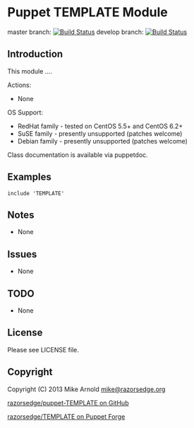 Puppet TEMPLATE Module
======================

master branch: [![Build Status](https://secure.travis-ci.org/razorsedge/puppet-TEMPLATE.png?branch=master)](http://travis-ci.org/razorsedge/puppet-TEMPLATE)
develop branch: [![Build Status](https://secure.travis-ci.org/razorsedge/puppet-TEMPLATE.png?branch=develop)](http://travis-ci.org/razorsedge/puppet-TEMPLATE)

Introduction
------------

This module ....

Actions:

* None

OS Support:

* RedHat family - tested on CentOS 5.5+ and CentOS 6.2+
* SuSE family   - presently unsupported (patches welcome)
* Debian family - presently unsupported (patches welcome)

Class documentation is available via puppetdoc.

Examples
--------

    include 'TEMPLATE'


Notes
-----

* None

Issues
------

* None

TODO
----

* None

License
-------

Please see LICENSE file.

Copyright
---------

Copyright (C) 2013 Mike Arnold <mike@razorsedge.org>

[razorsedge/puppet-TEMPLATE on GitHub](https://github.com/razorsedge/puppet-TEMPLATE)

[razorsedge/TEMPLATE on Puppet Forge](http://forge.puppetlabs.com/razorsedge/TEMPLATE)


